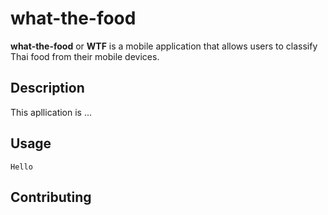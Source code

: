 # what-the-food

**what-the-food** or **WTF** is a mobile application that allows users to classify Thai food from their mobile devices.

## Description

This apllication is ...

## Usage

```
Hello
```

## Contributing